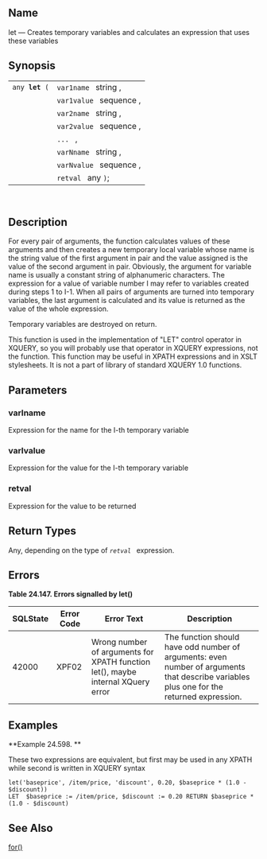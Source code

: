 <div id="xpf_let" class="refentry">

<div class="titlepage">

</div>

<div class="refnamediv">

## Name

let — Creates temporary variables and calculates an expression that uses
these variables

</div>

<div class="refsynopsisdiv">

## Synopsis

<div id="xpf_syn_let" class="funcsynopsis">

|                     |                         |
|---------------------|-------------------------|
| `any `**`let`**` (` | `var1name ` string ,    |
|                     | `var1value ` sequence , |
|                     | `var2name ` string ,    |
|                     | `var2value ` sequence , |
|                     | `... ` ,                |
|                     | `varNname ` string ,    |
|                     | `varNvalue ` sequence , |
|                     | `retval ` any `)`;      |

<div class="funcprototype-spacer">

 

</div>

</div>

</div>

<div id="xpf_desc_let" class="refsect1">

## Description

For every pair of arguments, the function calculates values of these
arguments and then creates a new temporary local variable whose name is
the string value of the first argument in pair and the value assigned is
the value of the second argument in pair. Obviously, the argument for
variable name is usually a constant string of alphanumeric characters.
The expression for a value of variable number I may refer to variables
created during steps 1 to I-1. When all pairs of arguments are turned
into temporary variables, the last argument is calculated and its value
is returned as the value of the whole expression.

Temporary variables are destroyed on return.

This function is used in the implementation of "LET" control operator in
XQUERY, so you will probably use that operator in XQUERY expressions,
not the function. This function may be useful in XPATH expressions and
in XSLT stylesheets. It is not a part of library of standard XQUERY 1.0
functions.

</div>

<div id="xpf_params_let" class="refsect1">

## Parameters

<div id="id127989" class="refsect2">

### varIname

Expression for the name for the I-th temporary variable

</div>

<div id="id127992" class="refsect2">

### varIvalue

Expression for the value for the I-th temporary variable

</div>

<div id="id127995" class="refsect2">

### retval

Expression for the value to be returned

</div>

</div>

<div id="xpf_ret_let" class="refsect1">

## Return Types

Any, depending on the type of *`retval `* expression.

</div>

<div id="xpf_errors_let" class="refsect1">

## Errors

<div id="id128004" class="table">

**Table 24.147. Errors signalled by let()**

<div class="table-contents">

| SQLState                              | Error Code                            | Error Text                                                                                                      | Description                                                                                                                              |
|---------------------------------------|---------------------------------------|-----------------------------------------------------------------------------------------------------------------|------------------------------------------------------------------------------------------------------------------------------------------|
| <span class="errorcode">42000 </span> | <span class="errorcode">XPF02 </span> | <span class="errortext">Wrong number of arguments for XPATH function let(), maybe internal XQuery error </span> | The function should have odd number of arguments: even number of arguments that describe variables plus one for the returned expression. |

</div>

</div>

  

</div>

<div id="xpf_examples_let" class="refsect1">

## Examples

<div id="xpf_ex_let" class="example">

**Example 24.598. **

<div class="example-contents">

These two expressions are equivalent, but first may be used in any XPATH
while second is written in XQUERY syntax

``` screen
let('baseprice', /item/price, 'discount', 0.20, $baseprice * (1.0 - $discount))
LET  $baseprice := /item/price, $discount := 0.20 RETURN $baseprice * (1.0 - $discount)
```

</div>

</div>

  

</div>

<div id="xpf_seealso_let" class="refsect1">

## See Also

<a href="xpf_for.html" class="link" title="for">for()</a>

</div>

</div>
